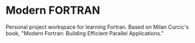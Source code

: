 # Modern FORTRAN
Personal project workspace for learning Fortran. Based on Milan Curcic's book, "Modern Fortran: Building Efficient Parallel Applications." 

